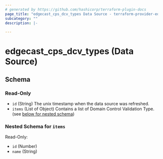 ```yaml
---
# generated by https://github.com/hashicorp/terraform-plugin-docs
page_title: "edgecast_cps_dcv_types Data Source - terraform-provider-edgecast"
subcategory: ""
description: |-
  
---
```


# edgecast_cps_dcv_types (Data Source)





<!-- schema generated by tfplugindocs -->
## Schema

### Read-Only

- `id` (String) The unix timestamp when the data source was refreshed.
- `items` (List of Object) Contains a list of Domain Control Validation Type. (see [below for nested schema](#nestedatt--items))

<a id="nestedatt--items"></a>
### Nested Schema for `items`

Read-Only:

- `id` (Number)
- `name` (String)


